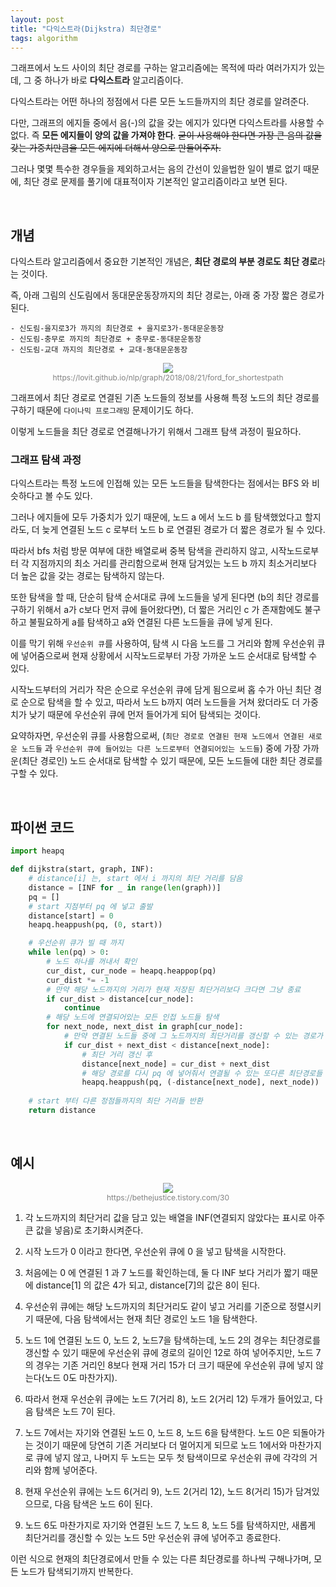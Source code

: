 ```yaml
---
layout: post
title: "다익스트라(Dijkstra) 최단경로"
tags: algorithm
---
```


그래프에서 노드 사이의 최단 경로를 구하는 알고리즘에는 목적에 따라 여러가지가 있는데, 그 중 하나가 바로 **다익스트라** 알고리즘이다.

다익스트라는 어떤 하나의 정점에서 다른 모든 노드들까지의 최단 경로를 알려준다.

다만, 그래프의 에지들 중에서 음(-)의 값을 갖는 에지가 있다면 다익스트라를 사용할 수 없다. 즉 **모든 에지들이 양의 값을 가져야 한다**. ~~굳이 사용해야 한다면 가장 큰 음의 값을 갖는 가중치만큼을 모든 에지에 더해서 양으로 만들어주자.~~

그러나 몇몇 특수한 경우들을 제외하고서는 음의 간선이 있을법한 일이 별로 없기 때문에, 최단 경로 문제를 풀기에 대표적이자 기본적인 알고리즘이라고 보면 된다.

<br>

## 개념

다익스트라 알고리즘에서 중요한 기본적인 개념은, **최단 경로의 부분 경로도 최단 경로**라는 것이다.

즉, 아래 그림의 신도림에서 동대문운동장까지의 최단 경로는, 아래 중 가장 짧은 경로가 된다.

    - 신도림-을지로3가 까지의 최단경로 + 을지로3가-동대문운동장
    - 신도림-충무로 까지의 최단경로 + 충무로-동대문운동장
    - 신도림-교대 까지의 최단경로 + 교대-동대문운동장

<figure style="display:block; text-align:center;">
  <img src="https://lovit.github.io/assets/figures/shortestpath_subway_line2.png">
  <figcaption style="text-align:center; font-size:12px; color:#808080">
    https://lovit.github.io/nlp/graph/2018/08/21/ford_for_shortestpath
  </figcaption>
</figure>

그래프에서 최단 경로로 연결된 기존 노드들의 정보를 사용해 특정 노드의 최단 경로를 구하기 때문에 ```다이나믹 프로그래밍``` 문제이기도 하다.

이렇게 노드들을 최단 경로로 연결해나가기 위해서 그래프 탐색 과정이 필요하다.

### 그래프 탐색 과정

다익스트라는 특정 노드에 인접해 있는 모든 노드들을 탐색한다는 점에서는 BFS 와 비슷하다고 볼 수도 있다.

그러나 에지들에 모두 가중치가 있기 때문에, 노드 a 에서 노드 b 를 탐색했었다고 할지라도, 더 늦게 연결된 노드 c 로부터 노드 b 로 연결된 경로가 더 짧은 경로가 될 수 있다.

따라서 bfs 처럼 방문 여부에 대한 배열로써 중복 탐색을 관리하지 않고, 시작노드로부터 각 지점까지의 최소 거리를 관리함으로써 현재 담겨있는 노드 b 까지 최소거리보다 더 높은 값을 갖는 경로는 탐색하지 않는다.

또한 탐색을 할 때, 단순히 탐색 순서대로 큐에 노드들을 넣게 된다면 (b의 최단 경로를 구하기 위해서 a가 c보다 먼저 큐에 들어왔다면), 더 짧은 거리인 c 가 존재함에도 불구하고 불필요하게 a를 탐색하고 a와 연결된 다른 노드들을 큐에 넣게 된다.

이를 막기 위해 ```우선순위 큐```를 사용하여, 탐색 시 다음 노드를 그 거리와 함께 우선순위 큐에 넣어줌으로써 현재 상황에서 시작노드로부터 가장 가까운 노드 순서대로 탐색할 수 있다.

시작노드부터의 거리가 작은 순으로 우선순위 큐에 담게 됨으로써 홉 수가 아닌 최단 경로 순으로 탐색을 할 수 있고, 따라서 노드 b까지 여러 노드들을 거쳐 왔더라도 더 가중치가 낮기 때문에 우선순위 큐에 먼저 들어가게 되어 탐색되는 것이다.

요약하자면, 우선순위 큐를 사용함으로써, (```최단 경로로 연결된 현재 노드에서 연결된 새로운 노드들``` 과 ```우선순위 큐에 들어있는 다른 노드로부터 연결되어있는 노드들```) 중에 가장 가까운(최단 경로인) 노드 순서대로 탐색할 수 있기 때문에, 모든 노드들에 대한 최단 경로를 구할 수 있다.

<br>

## 파이썬 코드

```python
import heapq

def dijkstra(start, graph, INF):
    # distance[i] 는, start 에서 i 까지의 최단 거리를 담음
    distance = [INF for _ in range(len(graph))]
    pq = []
    # start 지점부터 pq 에 넣고 출발
    distance[start] = 0
    heapq.heappush(pq, (0, start))

    # 우선순위 큐가 빌 때 까지
    while len(pq) > 0:
        # 노드 하나를 꺼내서 확인
        cur_dist, cur_node = heapq.heappop(pq)
        cur_dist *= -1
        # 만약 해당 노드까지의 거리가 현재 저장된 최단거리보다 크다면 그냥 종료
        if cur_dist > distance[cur_node]:
            continue
        # 해당 노드에 연결되어있는 모든 인접 노드들 탐색
        for next_node, next_dist in graph[cur_node]:
            # 만약 연결된 노드들 중에 그 노드까지의 최단거리를 갱신할 수 있는 경로가 발견되면
            if cur_dist + next_dist < distance[next_node]:
                # 최단 거리 갱신 후
                distance[next_node] = cur_dist + next_dist
                # 해당 경로를 다시 pq 에 넣어줘서 연결될 수 있는 또다른 최단경로들 탐색
                heapq.heappush(pq, (-distance[next_node], next_node))
    
    # start 부터 다른 정점들까지의 최단 거리들 반환
    return distance
```

<br>

## 예시

<figure style="display:block; text-align:center;">
  <img src="https://www.geeksforgeeks.org/wp-content/uploads/Fig-11.jpg">
  <figcaption style="text-align:center; font-size:12px; color:#808080">
    https://bethejustice.tistory.com/30
  </figcaption>
</figure>

1. 각 노드까지의 최단거리 값을 담고 있는 배열을 INF(연결되지 않았다는 표시로 아주 큰 값을 넣음)로 초기화시켜준다.

2. 시작 노드가 0 이라고 한다면, 우선순위 큐에 0 을 넣고 탐색을 시작한다.

3. 처음에는 0 에 연결된 1 과 7 노드를 확인하는데, 둘 다 INF 보다 거리가 짧기 때문에 distance[1] 의 값은 4가 되고, distance[7]의 값은 8이 된다.

4. 우선순위 큐에는 해당 노드까지의 최단거리도 같이 넣고 거리를 기준으로 정렬시키기 때문에, 다음 탐색에서는 현재 최단 경로인 노드 1을 탐색한다.

5. 노드 1에 연결된 노드 0, 노드 2, 노드7을 탐색하는데, 노드 2의 경우는 최단경로를 갱신할 수 있기 때문에 우선순위 큐에 경로의 길이인 12로 하여 넣어주지만, 노드 7의 경우는 기존 거리인 8보다 현재 거리 15가 더 크기 때문에 우선순위 큐에 넣지 않는다(노드 0도 마찬가지).

6. 따라서 현재 우선순위 큐에는 노드 7(거리 8), 노드 2(거리 12) 두개가 들어있고, 다음 탐색은 노드 7이 된다.

7. 노드 7에서는 자기와 연결된 노드 0, 노드 8, 노드 6을 탐색한다. 노드 0은 되돌아가는 것이기 때문에 당연히 기존 거리보다 더 멀어지게 되므로 노드 1에서와 마찬가지로 큐에 넣지 않고, 나머지 두 노드는 모두 첫 탐색이므로 우선순위 큐에 각각의 거리와 함께 넣어준다.

8. 현재 우선순위 큐에는 노드 6(거리 9), 노드 2(거리 12), 노드 8(거리 15)가 담겨있으므로, 다음 탐색은 노드 6이 된다.

9. 노드 6도 마찬가지로 자기와 연결된 노드 7, 노드 8, 노드 5를 탐색하지만, 새롭게 최단거리를 갱신할 수 있는 노드 5만 우선순위 큐에 넣어주고 종료한다.

이런 식으로 현재의 최단경로에서 만들 수 있는 다른 최단경로를 하나씩 구해나가며, 모든 노드가 탐색되기까지 반복한다.